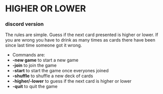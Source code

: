 # HIGHER OR LOWER
### discord version

The rules are simple. Guess if the next card presented is higher or lower. If you are wrong you have to drink as many times as cards there have been since last time someone got it wrong.

- Commands are:
- **-new game** to start a new game
- **-join** to join the game
- **-start** to start the game once everyones joined
- **-shuffle** to shuffle a new deck of cards
- **-higher/-lower** to guess if the next card is higher or lower
- **-quit** to quit the game
